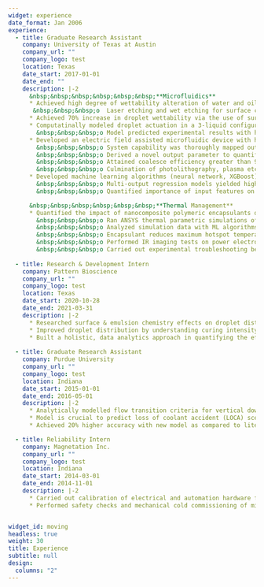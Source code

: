 ```yaml
---
widget: experience
date_format: Jan 2006
experience:
  - title: Graduate Research Assistant
    company: University of Texas at Austin
    company_url: ""
    company_logo: test
    location: Texas
    date_start: 2017-01-01
    date_end: ""
    description: |-2
      &nbsp;&nbsp;&nbsp;&nbsp;&nbsp;&nbsp;**Microfluidics**
      * Achieved high degree of wettability alteration of water and oil droplets via passive (surface engineering, surfactants) and active (electrowetting) techniques <br>
       &nbsp;&nbsp;&nbsp;o	Laser etching and wet etching for surface characterization 
      * Achieved 70% increase in droplet wettability via the use of surfactants and electrowetting
      * Computatinally modeled droplet actuation in a 3-liquid configuration under dielectrophoresis
        &nbsp;&nbsp;&nbsp;o	Model predicted experimental results with high accuracy (> 95%) based on electrohydrodynamic physics
      * Developed an electric field assisted microfluidic device with high capability in droplet coalescence and generation <br>
        &nbsp;&nbsp;&nbsp;o	System capability was thoroughly mapped out with a phase diagram<br>
        &nbsp;&nbsp;&nbsp;o	Derived a novel output parameter to quantify the microfluidic device’s effectiveness<br>
        &nbsp;&nbsp;&nbsp;o	Attained coalesce efficiency greater than 95%<br>
        &nbsp;&nbsp;&nbsp;o	Culmination of photolithography, plasma etching, emulsion chemistry, surfactant &nbsp;&nbsp;&nbsp; wettability, dielectrophoresis and image processing techniques<br>
      * Developed machine learning algorithms (neural network, XGBoost) to predict effectiveness of microfluidic device <br>
        &nbsp;&nbsp;&nbsp;o	Multi-output regression models yielded high prediction accuracy <br>
        &nbsp;&nbsp;&nbsp;o	Quantified importance of input features on microfluidic effectiveness via Shapley Additive exPlanations <br>

      &nbsp;&nbsp;&nbsp;&nbsp;&nbsp;&nbsp;**Thermal Management**
      * Quantified the impact of nanocomposite polymeric encapsulants on packaging of power electronics modules <br>
        &nbsp;&nbsp;&nbsp;o	Ran ANSYS thermal parametric simulations of power electronic module through UT Austin’s supercomputer (TACC)<br>
        &nbsp;&nbsp;&nbsp;o	Analyzed simulation data with ML algorithms to understand thermal effect of nanocomposite encapsulants
        &nbsp;&nbsp;&nbsp;o	Encapsulant reduces maximum hotspot temperatures by 7.4C (steady state) and 8.9C (transient)<br>
        &nbsp;&nbsp;&nbsp;o	Performed IR imaging tests on power electronic modules with liquid-cooled heatsink<br>
        &nbsp;&nbsp;&nbsp;o	Carried out experimental troubleshooting between IR imaging and thermocouple readings<br>
        
  - title: Research & Development Intern
    company: Pattern Bioscience
    company_url: ""
    company_logo: test
    location: Texas
    date_start: 2020-10-28
    date_end: 2021-03-31
    description: |-2     
      * Researched surface & emulsion chemistry effects on droplet distribution in microchannel cells
      * Improved droplet distribution by understanding curing intensity and thermal effects
      * Built a holistic, data analytics approach in quantifying the effects of surfactants on droplet emulsion stability   
    
  - title: Graduate Research Assistant
    company: Purdue University
    company_url: ""
    company_logo: test
    location: Indiana
    date_start: 2015-01-01
    date_end: 2016-05-01
    description: |-2
      * Analytically modelled flow transition criteria for vertical downward two-phase flow
      * Model is crucial to predict loss of coolant accident (LOCA) scenarios in high pressure nuclear power plants
      * Achieved 20% higher accuracy with new model as compared to literature    

  - title: Reliability Intern
    company: Magnetation Inc.
    company_url: ""
    company_logo: test
    location: Indiana
    date_start: 2014-03-01
    date_end: 2014-11-01
    description: |-2
      * Carried out calibration of electrical and automation hardware for a mining plant start-up
      * Performed safety checks and mechanical cold commissioning of mining plant


widget_id: moving
headless: true
weight: 30
title: Experience
subtitle: null
design:
  columns: "2"
---
```

